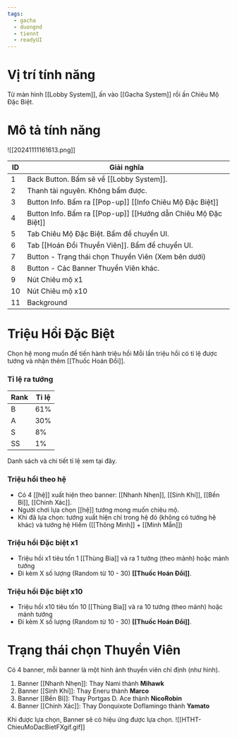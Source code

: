 ```yaml
---
tags:
  - gacha
  - duongnd
  - tiennt
  - readyUI
---
```

# Vị trí tính năng
Từ màn hình [[Lobby System]], ấn vào [[Gacha System]] rồi ấn Chiêu Mộ Đặc Biệt.

# Mô tả tính năng
![[20241111161613.png]]

| ID  | Giải nghĩa                                                     |
| --- | -------------------------------------------------------------- |
| 1   | Back Button. Bấm sẽ về [[Lobby System]].                       |
| 2   | Thanh tài nguyên. Không bấm được.                              |
| 3   | Button Info. Bấm ra [[Pop-up]] [[Info Chiêu Mộ Đặc Biệt]]      |
| 4   | Button Info. Bấm ra [[Pop-up]] [[Hướng dẫn Chiêu Mộ Đặc Biệt]] |
| 5   | Tab Chiêu Mộ Đặc Biệt. Bấm để chuyển UI.                       |
| 6   | Tab [[Hoán Đổi Thuyền Viên]]. Bấm để chuyển UI.                |
| 7   | Button - Trạng thái chọn Thuyền Viên (Xem bên dưới)            |
| 8   | Button - Các Banner Thuyền Viên khác.                          |
| 9   | Nút Chiêu mộ x1                                                |
| 10  | Nút Chiêu mộ x10                                               |
| 11  | Background                                                     |

# Triệu Hồi Đặc Biệt
Chọn hệ mong muốn để tiến hành triệu hồi
Mỗi lần triệu hồi có tỉ lệ được tướng và nhận thêm [[Thuốc Hoán Đổi]].
### Tỉ lệ ra tướng

| Rank | Tỉ lệ |
| ---- | ----- |
| B    | 61%   |
| A    | 30%   |
| S    | 8%    |
| SS   | 1%    |
Danh sách và chi tiết tỉ lệ xem tại đây.
### Triệu hồi theo hệ
- Có 4 [[hệ]] xuất hiện theo banner: [[Nhanh Nhẹn]], [[Sinh Khí]], [[Bền Bỉ]], [[Chính Xác]].
- Người chơi lựa chọn [[hệ]] tướng mong muốn chiêu mộ. 
- Khi đã lựa chọn: tướng xuất hiện chỉ trong hệ đó (không có tướng hệ khác) và tướng hệ Hiếm ([[Thông Minh]] + [[Minh Mẫn]])
### Triệu hồi Đặc biệt x1
- Triệu hồi x1 tiêu tốn 1 [[Thùng Bia]] và ra 1 tướng (theo mảnh) hoặc mảnh tướng
- Đi kèm X số lượng (Random từ 10 - 30) **[[Thuốc Hoán Đổi]]**.

### Triệu hồi Đặc biệt x10 
- Triệu hồi x10 tiêu tốn 10 [[Thùng Bia]] và ra 10 tướng (theo mảnh) hoặc mảnh tướng
- Đi kèm X số lượng (Random từ 10 - 30) **[[Thuốc Hoán Đổi]]**.

# Trạng thái chọn Thuyền Viên
Có 4 banner, mỗi banner là một hình ảnh thuyền viên chỉ định (như hình). 
1. Banner [[Nhanh Nhẹn]]: Thay Nami thành **Mihawk**
2. Banner [[Sinh Khí]]: Thay Eneru thành **Marco**
3. Banner [[Bền Bỉ]]: Thay Portgas D. Ace thành **NicoRobin**
4. Banner [[Chính Xác]]: Thay Donquixote Doflamingo thành **Yamato**

Khi được lựa chọn, Banner sẽ có hiệu ứng được lựa chọn.
![[HTHT-ChieuMoDacBietFXgif.gif]]
